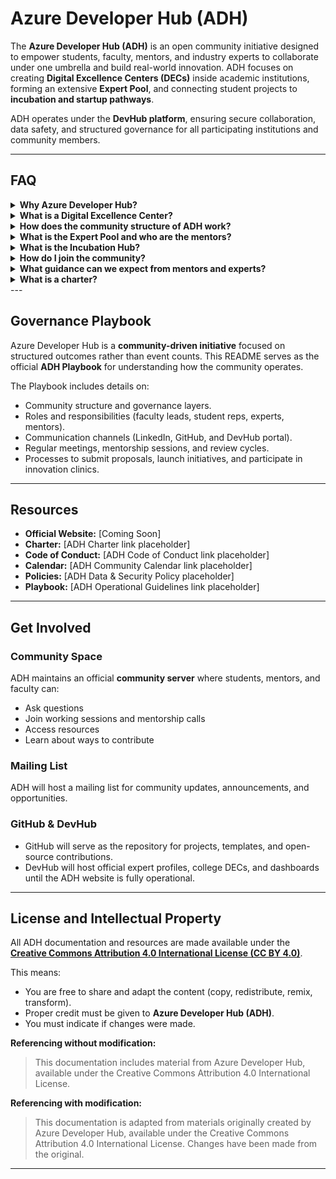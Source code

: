 # Azure Developer Hub (ADH)

The **Azure Developer Hub (ADH)** is an open community initiative designed to empower students, faculty, mentors, and industry experts to collaborate under one umbrella and build real-world innovation. ADH focuses on creating **Digital Excellence Centers (DECs)** inside academic institutions, forming an extensive **Expert Pool**, and connecting student projects to **incubation and startup pathways**.

ADH operates under the **DevHub platform**, ensuring secure collaboration, data safety, and structured governance for all participating institutions and community members.

---

## FAQ

<details> <summary><strong>Why Azure Developer Hub?</strong></summary>

ADH provides a structured, outcome-driven framework where students gain practical, hands-on experience beyond their curriculum by working on projects, earning certifications, and engaging with mentors and industry leaders.

</details> <details> <summary><strong>What is a Digital Excellence Center?</strong></summary>

A DEC is a structured innovation hub within a college where faculty lead, student representatives, and assigned local mentors collaborate on projects across five key domains:

Web Development

Cloud & DevOps

Artificial Intelligence

Security

Data

</details> <details> <summary><strong>How does the community structure of ADH work?</strong></summary>

ADH is a layered community consisting of:

Digital Excellence Centers (DECs) inside colleges.

Expert Pool of mentors, MVPs, and product advocates.

Incubation Hub to support startup-ready projects.

Regional and National Leadership to ensure governance and growth.

</details> <details> <summary><strong>What is the Expert Pool and who are the mentors?</strong></summary>

The Expert Pool consists of industry professionals, MVPs, Microsoft Learn Student Ambassadors (MLSAs), and regional specialists who guide students, deliver sessions, and mentor projects at the college level.

</details> <details> <summary><strong>What is the Incubation Hub?</strong></summary>

The Incubation Hub is designed to accelerate high-potential projects emerging from DECs. Experts and startup mentors provide guidance, helping student teams refine their ideas, build prototypes, and explore entrepreneurial pathways.

</details> <details> <summary><strong>How do I join the community?</strong></summary>

Students and faculty can apply to set up a Digital Excellence Center in their college.

Professionals can apply to join the Expert Pool.

Incubators and industry partners can join through the Incubation Hub collaboration pathway.

</details> <details> <summary><strong>What guidance can we expect from mentors and experts?</strong></summary>

Experts will support project development, run sessions, and work with faculty to ensure students complete at least one high-quality project per quarter in their chosen domain.

</details> <details> <summary><strong>What is a charter?</strong></summary>

The ADH Charter is the guiding document outlining the mission, structure, governance, and responsibilities of all participants in the Azure Developer Hub community.

</details>
---

## Governance Playbook

Azure Developer Hub is a **community-driven initiative** focused on structured outcomes rather than event counts. This README serves as the official **ADH Playbook** for understanding how the community operates.

The Playbook includes details on:

* Community structure and governance layers.
* Roles and responsibilities (faculty leads, student reps, experts, mentors).
* Communication channels (LinkedIn, GitHub, and DevHub portal).
* Regular meetings, mentorship sessions, and review cycles.
* Processes to submit proposals, launch initiatives, and participate in innovation clinics.

---

## Resources

* **Official Website:** [Coming Soon]
* **Charter:** [ADH Charter link placeholder]
* **Code of Conduct:** [ADH Code of Conduct link placeholder]
* **Calendar:** [ADH Community Calendar link placeholder]
* **Policies:** [ADH Data & Security Policy placeholder]
* **Playbook:** [ADH Operational Guidelines link placeholder]

---

## Get Involved

### Community Space

ADH maintains an official **community server** where students, mentors, and faculty can:

* Ask questions
* Join working sessions and mentorship calls
* Access resources
* Learn about ways to contribute

### Mailing List

ADH will host a mailing list for community updates, announcements, and opportunities.

### GitHub & DevHub

* GitHub will serve as the repository for projects, templates, and open-source contributions.
* DevHub will host official expert profiles, college DECs, and dashboards until the ADH website is fully operational.

---

## License and Intellectual Property

All ADH documentation and resources are made available under the **[Creative Commons Attribution 4.0 International License (CC BY 4.0)](https://creativecommons.org/licenses/by/4.0/)**.

This means:

* You are free to share and adapt the content (copy, redistribute, remix, transform).
* Proper credit must be given to **Azure Developer Hub (ADH)**.
* You must indicate if changes were made.

**Referencing without modification:**

> This documentation includes material from Azure Developer Hub, available under the Creative Commons Attribution 4.0 International License.

**Referencing with modification:**

> This documentation is adapted from materials originally created by Azure Developer Hub, available under the Creative Commons Attribution 4.0 International License. Changes have been made from the original.

---
